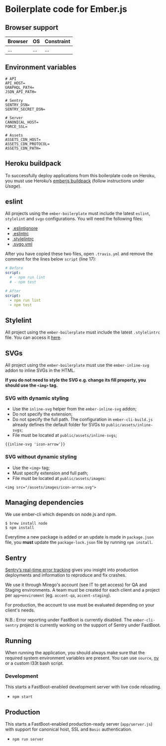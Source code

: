 # Boilerplate code for Ember.js

## Browser support

| Browser            | OS      | Constraint        |
|--------------------|---------|-------------------|
| …                  | …       | …                 |

## Environment variables

```
# API
API_HOST=
GRAPHQL_PATH=
JSON_API_PATH=

# Sentry
SENTRY_DSN=
SENTRY_SECRET_DSN=

# Server
CANONICAL_HOST=
FORCE_SSL=

# Assets
ASSETS_CDN_HOST=
ASSETS_CDN_PROTOCOL=
ASSETS_CDN_PATH=
```

## Heroku buildpack

To successfully deploy applications from this boilerplate code on Heroku, you must use Heroku’s [emberjs buildpack](https://github.com/heroku/heroku-buildpack-emberjs) (follow instructions under _Usage_).

## eslint

All projects using the `ember-boilerplate` must include the latest `eslint`, `stylelint` and `svgo` configurations. You will need the following files:

* [.eslintignore](https://github.com/mirego/mirego-guidelines/blob/master/http/configs/.eslintignore)
* [.eslintrc](https://github.com/mirego/mirego-guidelines/blob/master/http/configs/.eslintrc-browser)
* [.stylelintrc](https://github.com/mirego/mirego-guidelines/blob/master/http/configs/.stylelintrc)
* [.svgo.yml](https://github.com/mirego/mirego-guidelines/blob/master/http/configs/.svgo.yml)

After you have copied these two files, open `.travis.yml` and remove the comment for the lines below `script` (line 17):

```yaml
# Before
script:
  # - npm run lint
  # - npm test

# After
script:
  - npm run lint
  - npm test
```

## Stylelint

All project using the `ember-boilerplate` must include the latest `.stylelintrc` file. You can access it [here](https://github.com/mirego/mirego-guidelines/blob/master/http/configs/.stylelintrc).

## SVGs

All project using the `ember-boilerplate` must use the `ember-inline-svg` addon to inline SVGs in the HTML.

**If you do not need to style the SVG e.g. change its fill property, you should use the `<img>` tag.**

### SVG with dynamic styling

* Use the `inline-svg` helper from the `ember-inline-svg` addon;
* Do not specify the extension;
* Do not specify the full path. The configuration in `ember-cli-build.js` already defines the default folder for SVGs to `public/assets/inline-svgs`;
* File must be located at `public/assets/inline-svgs`;

```
{{inline-svg 'icon-arrow'}}
```

### SVG without dynamic styling

* Use the `<img>` tag;
* Must specify extension and full path;
* File must be located at `public/assets/images`:

```
<img src="/assets/images/icon-arrow.svg">
```

## Managing dependencies

We use ember-cli which depends on node.js and npm.

```shell
$ brew install node
$ npm install
```

Everytime a new package is added or an update is made in `package.json` file, you **must** update the `package-lock.json` file by running `npm install`.

## Sentry

[Sentry’s real-time error tracking](https://sentry.io/) gives you insight into production deployments and information to reproduce and fix crashes.

We use it through Mirego's account (see IT to get access) for QA and Staging environments. A team must be created for each client and a project per `app+enviroment` (eg. `accent-qa`, `accent-staging`).

For production, the account to use must be evaluated depending on your client's needs.

N.B.: Error reporting under FastBoot is currently disabled. The `ember-cli-sentry` project is currently working on the support of Sentry under FastBoot.

## Running

When running the application, you should always make sure that the required system environment variables are present.
You can use `source`, [nv](https://github.com/jcouture/nv) or a custom l33t bash script.

### Development

This starts a FastBoot-enabled development server with live code reloading.

* `npm start`

## Production

This starts a FastBoot-enabled production-ready server (`app/server.js`) with support for canonical host, SSL and `Basic` authentication.

* `npm run server`
